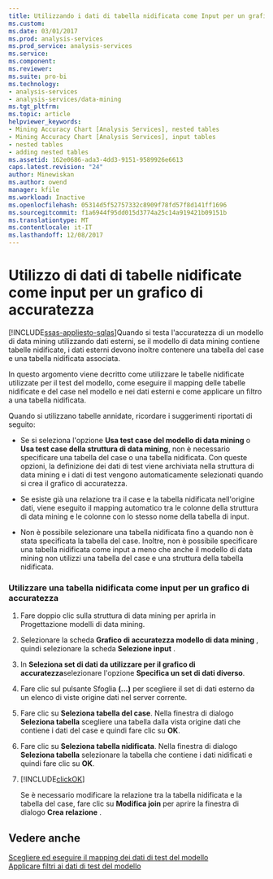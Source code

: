 ```yaml
---
title: Utilizzando i dati di tabella nidificata come Input per un grafico di accuratezza | Documenti Microsoft
ms.custom: 
ms.date: 03/01/2017
ms.prod: analysis-services
ms.prod_service: analysis-services
ms.service: 
ms.component: 
ms.reviewer: 
ms.suite: pro-bi
ms.technology:
- analysis-services
- analysis-services/data-mining
ms.tgt_pltfrm: 
ms.topic: article
helpviewer_keywords:
- Mining Accuracy Chart [Analysis Services], nested tables
- Mining Accuracy Chart [Analysis Services], input tables
- nested tables
- adding nested tables
ms.assetid: 162e0686-ada3-4dd3-9151-9589926e6613
caps.latest.revision: "24"
author: Minewiskan
ms.author: owend
manager: kfile
ms.workload: Inactive
ms.openlocfilehash: 05314d5f52757332c8909f78fd57f8d141ff1696
ms.sourcegitcommit: f1a6944f95dd015d3774a25c14a919421b09151b
ms.translationtype: MT
ms.contentlocale: it-IT
ms.lasthandoff: 12/08/2017
---
```

# <a name="using-nested-table-data-as-an-input-for-an-accuracy-chart"></a>Utilizzo di dati di tabelle nidificate come input per un grafico di accuratezza
[!INCLUDE[ssas-appliesto-sqlas](../../includes/ssas-appliesto-sqlas.md)]Quando si testa l'accuratezza di un modello di data mining utilizzando dati esterni, se il modello di data mining contiene tabelle nidificate, i dati esterni devono inoltre contenere una tabella del case e una tabella nidificata associata.  
  
 In questo argomento viene decritto come utilizzare le tabelle nidificate utilizzate per il test del modello, come eseguire il mapping delle tabelle nidificate e del case nel modello e nei dati esterni e come applicare un filtro a una tabella nidificata.  
  
 Quando si utilizzano tabelle annidate, ricordare i suggerimenti riportati di seguito:  
  
-   Se si seleziona l'opzione **Usa test case del modello di data mining** o **Usa test case della struttura di data mining**, non è necessario specificare una tabella del case o una tabella nidificata. Con queste opzioni, la definizione dei dati di test viene archiviata nella struttura di data mining e i dati di test vengono automaticamente selezionati quando si crea il grafico di accuratezza.  
  
-   Se esiste già una relazione tra il case e la tabella nidificata nell'origine dati, viene eseguito il mapping automatico tra le colonne della struttura di data mining e le colonne con lo stesso nome della tabella di input.  
  
-   Non è possibile selezionare una tabella nidificata fino a quando non è stata specificata la tabella del case. Inoltre, non è possibile specificare una tabella nidificata come input a meno che anche il modello di data mining non utilizzi una tabella del case e una struttura della tabella nidificata.  
  
### <a name="use-a-nested-table-as-input-to-an-accuracy-chart"></a>Utilizzare una tabella nidificata come input per un grafico di accuratezza  
  
1.  Fare doppio clic sulla struttura di data mining per aprirla in Progettazione modelli di data mining.  
  
2.  Selezionare la scheda **Grafico di accuratezza modello di data mining** , quindi selezionare la scheda **Selezione input** .  
  
3.  In **Seleziona set di dati da utilizzare per il grafico di accuratezza**selezionare l'opzione **Specifica un set di dati diverso**.  
  
4.  Fare clic sul pulsante Sfoglia **(…)** per scegliere il set di dati esterno da un elenco di viste origine dati nel server corrente.  
  
5.  Fare clic su **Seleziona tabella del case**. Nella finestra di dialogo **Seleziona tabella** scegliere una tabella dalla vista origine dati che contiene i dati del case e quindi fare clic su **OK**.  
  
6.  Fare clic su **Seleziona tabella nidificata**. Nella finestra di dialogo **Seleziona tabella** selezionare la tabella che contiene i dati nidificati e quindi fare clic su **OK**.  
  
7.  [!INCLUDE[clickOK](../../includes/clickok-md.md)]  
  
     Se è necessario modificare la relazione tra la tabella nidificata e la tabella del case, fare clic su **Modifica join** per aprire la finestra di dialogo **Crea relazione** .  
  
## <a name="see-also"></a>Vedere anche  
 [Scegliere ed eseguire il mapping dei dati di test del modello](../../analysis-services/data-mining/choose-and-map-model-testing-data.md)   
 [Applicare filtri ai dati di test del modello](../../analysis-services/data-mining/apply-filters-to-model-testing-data.md)  
  
  
